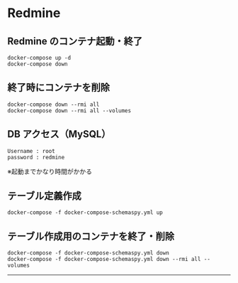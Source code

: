 # Redmine


## Redmine のコンテナ起動・終了
```
docker-compose up -d
docker-compose down
```

## 終了時にコンテナを削除
```
docker-compose down --rmi all
docker-compose down --rmi all --volumes
```


## DB アクセス（MySQL）
```
Username : root
password : redmine
```
※起動までかなり時間がかかる


## テーブル定義作成
```
docker-compose -f docker-compose-schemaspy.yml up
```

## テーブル作成用のコンテナを終了・削除
```
docker-compose -f docker-compose-schemaspy.yml down
docker-compose -f docker-compose-schemaspy.yml down --rmi all --volumes
```

____________________________________________________________________________________

